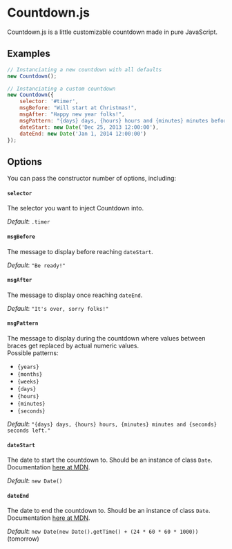 Countdown.js
============

Countdown.js is a little customizable countdown made in pure JavaScript. 

## Examples

```javascript
// Instanciating a new countdown with all defaults
new Countdown();

// Instanciating a custom countdown
new Countdown({
    selector: '#timer',
    msgBefore: "Will start at Christmas!",
    msgAfter: "Happy new year folks!",
    msgPattern: "{days} days, {hours} hours and {minutes} minutes before new year!",
    dateStart: new Date('Dec 25, 2013 12:00:00'),
    dateEnd: new Date('Jan 1, 2014 12:00:00')
});
```

## Options

You can pass the constructor number of options, including:

#### `selector`

The selector you want to inject Countdown into.

*Default*: `.timer`

#### `msgBefore`

The message to display before reaching `dateStart`.

*Default*: `"Be ready!"`

#### `msgAfter`

The message to display once reaching `dateEnd`.

*Default*: `"It's over, sorry folks!"`

#### `msgPattern`

The message to display during the countdown where values between braces get replaced by actual numeric values.  
Possible patterns:

* `{years}`
* `{months}`
* `{weeks}`
* `{days}`
* `{hours}`
* `{minutes}`
* `{seconds}`

*Default*: `"{days} days, {hours} hours, {minutes} minutes and {seconds} seconds left."`

#### `dateStart`

The date to start the countdown to. Should be an instance of class `Date`. Documentation [here at MDN](https://developer.mozilla.org/en-US/docs/Web/JavaScript/Reference/Global_Objects/Date).

*Default*: `new Date()`

#### `dateEnd`

The date to end the countdown to. Should be an instance of class `Date`. Documentation [here at MDN](https://developer.mozilla.org/en-US/docs/Web/JavaScript/Reference/Global_Objects/Date).

*Default*: `new Date(new Date().getTime() + (24 * 60 * 60 * 1000))` (tomorrow)

